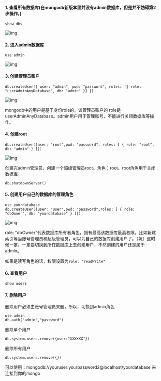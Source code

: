 #### 1. 查看所有数据库(在mongodb新版本里并没有admin数据库，但是并不妨碍第2步操作。)

```
show dbs
```

![img](https://img2018.cnblogs.com/blog/1336193/201908/1336193-20190829114802627-1173376086.png)

#### 2. 进入admin数据库

```
use admin
```

![img](https://img2018.cnblogs.com/blog/1336193/201908/1336193-20190829114812976-369380832.png)

#### 3. 创建管理员账户

```
db.createUser({ user: "admin", pwd: "password", roles: [{ role: "userAdminAnyDatabase", db: "admin" }] })
```

![img](https://img2018.cnblogs.com/blog/1336193/201908/1336193-20190829114821735-1603368404.png)

mongodb中的用户是基于身份role的，该管理员账户的 role是 userAdminAnyDatabase。admin用户用于管理账号，不能进行关闭数据库等操作。

#### 4. 创建root

```
db.createUser({user: "root",pwd: "password", roles: [ { role: "root", db: "admin" } ]})
```

![img](https://img2018.cnblogs.com/blog/1336193/201908/1336193-20190829114834295-178204325.png)

创建完admin管理员，创建一个超级管理员root。角色：root。root角色用于关闭数据库。

```
db.shutdownServer()
```

#### 5. 创建用户自己的数据库的管理角色

```
use yourdatabase
db.createUser({user: "user",pwd: "password",roles: [ { role: "dbOwner", db: "yourdatabase" } ]})
```

![img](https://img2018.cnblogs.com/blog/1336193/201908/1336193-20190829114843715-373549026.png)

role: "dbOwner"代表数据库所有者角色，拥有最高该数据库最高权限。比如新建索引等当账号管理员和超级管理员，可以为自己的数据库创建用户了。（坑）这时候一定，一定要切换到所在数据库上去创建用户，不然创建的用户还是属于admin。

如果是读写角色的话，权限设置为`role: "readWrite"`

#### 6. 查看用户

```
show users
```

#### 7. 删除用户

删除用户必须由账号管理员来删，所以，切换到admin角色

```
use admin
db.auth("admin","password")
```

删除单个用户

```
db.system.users.remove({user:"XXXXXX"})
```

删除所有用户

```
db.system.users.remove({})
```

可以使用：mongodb://youruser:yourpassword2@localhost/yourdatabase 来连接到你的mongo